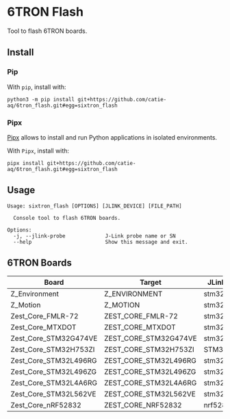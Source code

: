 # 6TRON Flash

Tool to flash 6TRON boards.

## Install

### Pip

With `pip`, install with:

```shell
python3 -m pip install git+https://github.com/catie-aq/6tron_flash.git#egg=sixtron_flash
```

### Pipx

[Pipx](https://pypa.github.io/pipx/) allows to install and run Python applications in
isolated environments.

With `Pipx`, install with:

```shell
pipx install git+https://github.com/catie-aq/6tron_flash.git#egg=sixtron_flash
```

## Usage

```shell
Usage: sixtron_flash [OPTIONS] [JLINK_DEVICE] [FILE_PATH]

  Console tool to flash 6TRON boards.

Options:
  -j, --jlink-probe             J-Link probe name or SN
  --help                        Show this message and exit.
```

## 6TRON Boards

| Board                 | Target                | JLink device  |
| --------------------- | --------------------- | ------------- |
| Z_Environment         | Z_ENVIRONMENT         | stm32l496rg   |
| Z_Motion              | Z_MOTION              | stm32l496rg   |
| Zest_Core_FMLR-72     | ZEST_CORE_FMLR-72     | stm32l071rz   |
| Zest_Core_MTXDOT      | ZEST_CORE_MTXDOT      | stm32l151cc   |
| Zest_Core_STM32G474VE | ZEST_CORE_STM32G474VE | stm32g474ve   |
| Zest_Core_STM32H753ZI | ZEST_CORE_STM32H753ZI | STM32h753zi   |
| Zest_Core_STM32L496RG | ZEST_CORE_STM32L496RG | stm32l496rg   |
| Zest_Core_STM32L496ZG | ZEST_CORE_STM32L496ZG | stm32l496zg   |
| Zest_Core_STM32L4A6RG | ZEST_CORE_STM32L4A6RG | stm32l4a6rg   |
| Zest_Core_STM32L562VE | ZEST_CORE_STM32L562VE | stm32l562ve   |
| Zest_Core_nRF52832    | ZEST_CORE_NRF52832    | nrf52832_xxaa |
